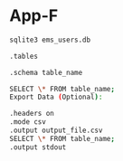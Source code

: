 # App-F

```bash
sqlite3 ems_users.db
```

```bash
.tables
```

```bash
.schema table_name
```

```bash
SELECT \* FROM table_name;
Export Data (Optional):
```


```bash
.headers on
.mode csv
.output output_file.csv
SELECT \* FROM table_name;
.output stdout
```
